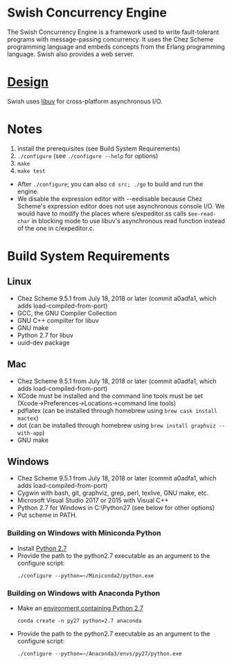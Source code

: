 # Swish Concurrency Engine

The Swish Concurrency Engine is a framework used to write
fault-tolerant programs with message-passing concurrency. It uses the
Chez Scheme programming language and embeds concepts from the Erlang
programming language. Swish also provides a web server.

# [Design](https://becls.github.io/swish/swish.pdf)

Swish uses [libuv](http://libuv.org) for cross-platform asynchronous
I/O.

# Notes

1. install the prerequisites (see Build System Requirements)
2. `./configure` (see `./configure --help` for options)
3. `make`
4. `make test`

- After `./configure`; you can also `cd src; ./go` to build and run the engine.
- We disable the expression editor with --eedisable because Chez Scheme's
  expression editor does not use asynchronous console I/O. We would
  have to modify the places where s/expeditor.ss calls `$ee-read-char`
  in blocking mode to use libuv's asynchronous read function instead
  of the one in c/expeditor.c.

# Build System Requirements

## Linux

- Chez Scheme 9.5.1 from July 18, 2018 or later (commit a0adfa1, which adds load-compiled-from-port)
- GCC, the GNU Compiler Collection
- GNU C++ compilter for libuv
- GNU make
- Python 2.7 for libuv
- uuid-dev package

## Mac

- Chez Scheme 9.5.1 from July 18, 2018 or later (commit a0adfa1, which adds load-compiled-from-port)
- XCode must be installed and the command line tools must be set (Xcode->Preferences->Locations->command line tools)
- pdflatex (can be installed through homebrew using `brew cask install mactex`)
- dot (can be installed through homebrew using `brew install graphviz --with-app`)
- GNU make

## Windows

- Chez Scheme 9.5.1 from July 18, 2018 or later (commit a0adfa1, which adds load-compiled-from-port)
- Cygwin with bash, git, graphviz, grep, perl, texlive, GNU make, etc.
- Microsoft Visual Studio 2017 or 2015 with Visual C++
- Python 2.7 for Windows in C:\Python27 (see below for other options)
- Put scheme in PATH.

### Building on Windows with Miniconda Python

- Install [Python 2.7](https://conda.io/miniconda.html)
- Provide the path to the python2.7 executable as an argument to the configure script:
  ```
  ./configure --python=~/Miniconda2/python.exe
  ```

### Building on Windows with Anaconda Python

- Make an [environment containing Python 2.7](https://conda.io/docs/user-guide/tasks/manage-python.html#installing-a-different-version-of-python)

  `conda create -n py27 python=2.7 anaconda`

- Provide the path to the python2.7 executable as an argument to the configure script:
  ```
  ./configure --python=~/Anaconda3/envs/py27/python.exe
  ```
